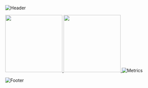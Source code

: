 ![Header](https://capsule-render.vercel.app/api?type=waving&color=0:6685f6,100:8570ee&height=250&section=header&text=Hi,%20I%27m%20Tamer&fontSize=70&fontColor=19233f&animation=fadeIn)

<!--
**dqos/dqos** is a ✨ _special_ ✨ repository because its `README.md` (this file) appears on your GitHub profile.

Here are some ideas to get you started:

- 🔭 I’m currently working on ...
- 🌱 I’m currently learning ...
- 👯 I’m looking to collaborate on ...
- 🤔 I’m looking for help with ...
- 💬 Ask me about ...
- 📫 How to reach me: ...
- 😄 Pronouns: ...
- ⚡ Fun fact: ...
-->


<a href="https://github.com/dqos">
  <img height="180em" src="https://github-readme-stats.vercel.app/api?username=dqos&title_color=6685f6&text_color=8570ee&bg_color=19233f&show_icons=true&hide_border=true" />
</a>
<a href="https://github.com/dqos">
  <img height="180em" src="https://github-readme-stats.vercel.app/api/top-langs/?username=dqos&title_color=6685f6&text_color=8570ee&bg_color=19233f&layout=compact&show_icons=true&hide_border=true" />
</a

![Metrics](https://metrics.lecoq.io/dqos)

![Footer](https://capsule-render.vercel.app/api?type=waving&color=0:6685f6,100:8570ee&height=150&section=footer)
